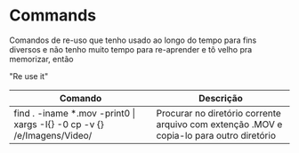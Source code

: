 # Commands
Comandos de re-uso que tenho usado ao longo do tempo para fins diversos e não tenho muito tempo para re-aprender e tô velho pra memorizar, então

"Re use it"


| Comando | Descrição |
|---------|-----------|
| find . -iname \*.mov -print0 \| xargs -I{} -0 cp -v {} /e/Imagens/Video/ | Procurar no diretório corrente arquivo com extenção .MOV e copia-lo para outro diretório  |
